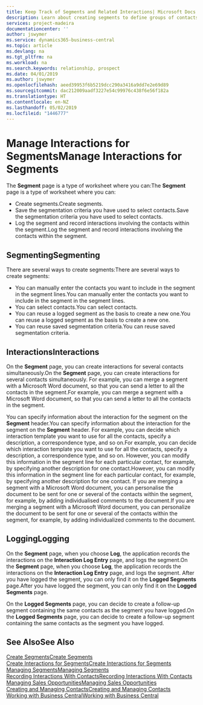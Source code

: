 ```yaml
---
title: Keep Track of Segments and Related Interactions| Microsoft Docs
description: Learn about creating segments to define groups of contacts and specifying interactions for segments.
services: project-madeira
documentationcenter: ''
author: jswymer
ms.service: dynamics365-business-central
ms.topic: article
ms.devlang: na
ms.tgt_pltfrm: na
ms.workload: na
ms.search.keywords: relationship, prospect
ms.date: 04/01/2019
ms.author: jswymer
ms.openlocfilehash: aeed39953f6b5219dcc290a3416a9dd7e2e69d89
ms.sourcegitcommit: dac212009aadf3227e54c99976c438f6e56f182a
ms.translationtype: HT
ms.contentlocale: en-NZ
ms.lasthandoff: 05/02/2019
ms.locfileid: "1446777"
---
```

# <a name="manage-interactions-for-segments"></a><span data-ttu-id="5aeb5-103">Manage Interactions for Segments</span><span class="sxs-lookup"><span data-stu-id="5aeb5-103">Manage Interactions for Segments</span></span>
<span data-ttu-id="5aeb5-104">The **Segment** page is a type of worksheet where you can:</span><span class="sxs-lookup"><span data-stu-id="5aeb5-104">The **Segment** page is a type of worksheet where you can:</span></span>

* <span data-ttu-id="5aeb5-105">Create segments.</span><span class="sxs-lookup"><span data-stu-id="5aeb5-105">Create segments.</span></span>
* <span data-ttu-id="5aeb5-106">Save the segmentation criteria you have used to select contacts.</span><span class="sxs-lookup"><span data-stu-id="5aeb5-106">Save the segmentation criteria you have used to select contacts.</span></span>
* <span data-ttu-id="5aeb5-107">Log the segment and record interactions involving the contacts within the segment.</span><span class="sxs-lookup"><span data-stu-id="5aeb5-107">Log the segment and record interactions involving the contacts within the segment.</span></span>

## <a name="segmenting"></a><span data-ttu-id="5aeb5-108">Segmenting</span><span class="sxs-lookup"><span data-stu-id="5aeb5-108">Segmenting</span></span>
<span data-ttu-id="5aeb5-109">There are several ways to create segments:</span><span class="sxs-lookup"><span data-stu-id="5aeb5-109">There are several ways to create segments:</span></span>

* <span data-ttu-id="5aeb5-110">You can manually enter the contacts you want to include in the segment in the segment lines.</span><span class="sxs-lookup"><span data-stu-id="5aeb5-110">You can manually enter the contacts you want to include in the segment in the segment lines.</span></span>
* <span data-ttu-id="5aeb5-111">You can select contacts.</span><span class="sxs-lookup"><span data-stu-id="5aeb5-111">You can select contacts.</span></span>
* <span data-ttu-id="5aeb5-112">You can reuse a logged segment as the basis to create a new one.</span><span class="sxs-lookup"><span data-stu-id="5aeb5-112">You can reuse a logged segment as the basis to create a new one.</span></span>
* <span data-ttu-id="5aeb5-113">You can reuse saved segmentation criteria.</span><span class="sxs-lookup"><span data-stu-id="5aeb5-113">You can reuse saved segmentation criteria.</span></span>

## <a name="interactions"></a><span data-ttu-id="5aeb5-114">Interactions</span><span class="sxs-lookup"><span data-stu-id="5aeb5-114">Interactions</span></span>
<span data-ttu-id="5aeb5-115">On the **Segment** page, you can create interactions for several contacts simultaneously.</span><span class="sxs-lookup"><span data-stu-id="5aeb5-115">On the **Segment** page, you can create interactions for several contacts simultaneously.</span></span> <span data-ttu-id="5aeb5-116">For example, you can merge a segment with a Microsoft Word document, so that you can send a letter to all the contacts in the segment.</span><span class="sxs-lookup"><span data-stu-id="5aeb5-116">For example, you can merge a segment with a Microsoft Word document, so that you can send a letter to all the contacts in the segment.</span></span>

<span data-ttu-id="5aeb5-117">You can specify information about the interaction for the segment on the **Segment** header.</span><span class="sxs-lookup"><span data-stu-id="5aeb5-117">You can specify information about the interaction for the segment on the **Segment** header.</span></span> <span data-ttu-id="5aeb5-118">For example, you can decide which interaction template you want to use for all the contacts, specify a description, a correspondence type, and so on.</span><span class="sxs-lookup"><span data-stu-id="5aeb5-118">For example, you can decide which interaction template you want to use for all the contacts, specify a description, a correspondence type, and so on.</span></span> <span data-ttu-id="5aeb5-119">However, you can modify this information in the segment line for each particular contact, for example, by specifying another description for one contact.</span><span class="sxs-lookup"><span data-stu-id="5aeb5-119">However, you can modify this information in the segment line for each particular contact, for example, by specifying another description for one contact.</span></span> <span data-ttu-id="5aeb5-120">If you are merging a segment with a Microsoft Word document, you can personalise the document to be sent for one or several of the contacts within the segment, for example, by adding individualised comments to the document.</span><span class="sxs-lookup"><span data-stu-id="5aeb5-120">If you are merging a segment with a Microsoft Word document, you can personalize the document to be sent for one or several of the contacts within the segment, for example, by adding individualized comments to the document.</span></span>

## <a name="logging"></a><span data-ttu-id="5aeb5-121">Logging</span><span class="sxs-lookup"><span data-stu-id="5aeb5-121">Logging</span></span>
<span data-ttu-id="5aeb5-122">On the **Segment** page, when you choose **Log**, the application records the interactions on the **Interaction Log Entry** page, and logs the segment.</span><span class="sxs-lookup"><span data-stu-id="5aeb5-122">On the **Segment** page, when you choose **Log**, the application records the interactions on the **Interaction Log Entry** page, and logs the segment.</span></span> <span data-ttu-id="5aeb5-123">After you have logged the segment, you can only find it on the **Logged Segments** page.</span><span class="sxs-lookup"><span data-stu-id="5aeb5-123">After you have logged the segment, you can only find it on the **Logged Segments** page.</span></span>

<span data-ttu-id="5aeb5-124">On the **Logged Segments** page, you can decide to create a follow-up segment containing the same contacts as the segment you have logged.</span><span class="sxs-lookup"><span data-stu-id="5aeb5-124">On the **Logged Segments** page, you can decide to create a follow-up segment containing the same contacts as the segment you have logged.</span></span>

## <a name="see-also"></a><span data-ttu-id="5aeb5-125">See Also</span><span class="sxs-lookup"><span data-stu-id="5aeb5-125">See Also</span></span>
[<span data-ttu-id="5aeb5-126">Create Segments</span><span class="sxs-lookup"><span data-stu-id="5aeb5-126">Create Segments</span></span>](marketing-how-create-segment.md)  
[<span data-ttu-id="5aeb5-127">Create Interactions for Segments</span><span class="sxs-lookup"><span data-stu-id="5aeb5-127">Create Interactions for Segments</span></span>](marketing-how-create-interactions.md)  
[<span data-ttu-id="5aeb5-128">Managing Segments</span><span class="sxs-lookup"><span data-stu-id="5aeb5-128">Managing Segments</span></span>](marketing-segments.md)  
[<span data-ttu-id="5aeb5-129">Recording Interactions With Contacts</span><span class="sxs-lookup"><span data-stu-id="5aeb5-129">Recording Interactions With Contacts</span></span>](marketing-interactions.md)  
[<span data-ttu-id="5aeb5-130">Managing Sales Opportunities</span><span class="sxs-lookup"><span data-stu-id="5aeb5-130">Managing Sales Opportunities</span></span>](marketing-manage-sales-opportunities.md)  
[<span data-ttu-id="5aeb5-131">Creating and Managing Contacts</span><span class="sxs-lookup"><span data-stu-id="5aeb5-131">Creating and Managing Contacts</span></span>](marketing-contacts.md)  
[<span data-ttu-id="5aeb5-132">Working with Business Central</span><span class="sxs-lookup"><span data-stu-id="5aeb5-132">Working with Business Central</span></span>](ui-work-product.md)
